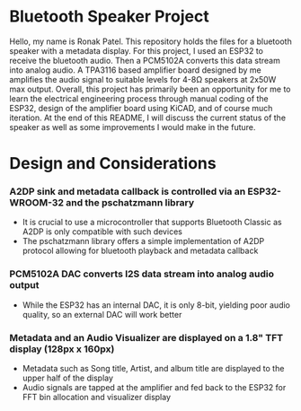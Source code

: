 # Bluetooth Speaker Project
Hello, my name is Ronak Patel. This repository holds the files for a bluetooth speaker with a metadata display. For this project, I used an ESP32 to receive the bluetooth audio. Then a PCM5102A converts this data stream into analog audio. A TPA3116 based amplifier board designed by me amplifies the audio signal to suitable levels for 4-8Ω speakers at 2x50W max output. Overall, this project has primarily been an opportunity for me to learn the electrical engineering process through manual coding of the ESP32, design of the amplifier board using KiCAD, and of course much iteration. At the end of this README, I will discuss the current status of the speaker as well as some improvements I would make in the future.
# Design and Considerations
### A2DP sink and metadata callback is controlled via an ESP32-WROOM-32 and the pschatzmann library
- It is crucial to use a microcontroller that supports Bluetooth Classic as A2DP is only compatible with such devices
- The pschatzmann library offers a simple implementation of A2DP protocol allowing for bluetooth playback and metadata callback
### PCM5102A DAC converts I2S data stream into analog audio output
- While the ESP32 has an internal DAC, it is only 8-bit, yielding poor audio quality, so an external DAC will work better
### Metadata and an Audio Visualizer are displayed on a 1.8" TFT display (128px x 160px)
- Metadata such as Song title, Artist, and album title are displayed to the upper half of the display
- Audio signals are tapped at the amplifier and fed back to the ESP32 for FFT bin allocation and visualizer display
